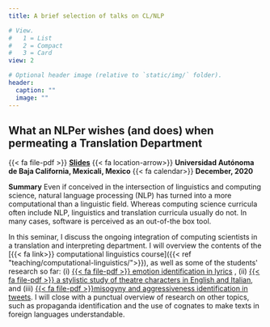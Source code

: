 ```yaml
---
title: A brief selection of talks on CL/NLP

# View.
#   1 = List
#   2 = Compact
#   3 = Card
view: 2

# Optional header image (relative to `static/img/` folder).
header:
  caption: ""
  image: ""
---
```


## What an NLPer wishes (and does) when permeating a Translation Department

{{< fa file-pdf >}} 
[**Slides**](/pdf/barroncedeno_uabc2020_NLPer_at_DIT.pdf)
{{< fa location-arrow>}} 
**Universidad Autónoma de Baja California, Mexicali, Mexico**
{{< fa calendar>}} **December, 2020**

**Summary**
Even if conceived in the intersection of linguistics and computing science,
natural language processing (NLP) has turned into a more computational than 
a linguistic field. Whereas computing science curricula often include NLP,
linguistics and translation curricula usually do not. In many cases, software 
is perceived as an out-of-the box tool.

In this seminar, I discuss the ongoing integration of computing scientists in a
translation and interpreting department. I will overview the contents of the
[{{< fa link>}} computational linguistics course]({{< ref "teaching/computational-linguistics/">}}), 
as well as some of the students' research so far: 
(i) [{{< fa file-pdf >}} emotion identification in lyrics](http://ceur-ws.org/Vol-2769/paper_58.pdf) ,
(ii) [{{< fa file-pdf >}} a stylistic study of theatre characters in English and Italian](https://github.com/albarron/academic-kickstart/raw/master/files/coli/projects2020/dit_coli2020_project_galletti.pdf), and 
(iii) [{{< fa file-pdf >}}misogyny and aggressiveness identification in tweets](http://ceur-ws.org/Vol-2765/paper117.pdf). 
I will close with a punctual overview of research on other topics, such as propaganda identification and the use of cognates to make texts in foreign languages understandable.

